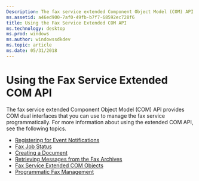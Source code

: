 ```yaml
---
Description: The fax service extended Component Object Model (COM) API provides COM dual interfaces that you can use to manage the fax service programmatically. For more information about using the extended COM API, see the following topics.
ms.assetid: a46ed900-7af0-49fb-b7f7-68592ec728f6
title: Using the Fax Service Extended COM API
ms.technology: desktop
ms.prod: windows
ms.author: windowssdkdev
ms.topic: article
ms.date: 05/31/2018
---
```


# Using the Fax Service Extended COM API

The fax service extended Component Object Model (COM) API provides COM dual interfaces that you can use to manage the fax service programmatically. For more information about using the extended COM API, see the following topics.

-   [Registering for Event Notifications](-mfax-registering-for-event-notifications.md)
-   [Fax Job Status](-mfax-fax-job-status.md)
-   [Creating a Document](-mfax-creating-a-document.md)
-   [Retrieving Messages from the Fax Archives](-mfax-retrieving-messages-from-the-fax-archives.md)
-   [Fax Service Extended COM Objects](-mfax-fax-service-extended-com-objects.md)
-   [Programmatic Fax Management](-mfax-programmatic-fax-management.md)

 

 



